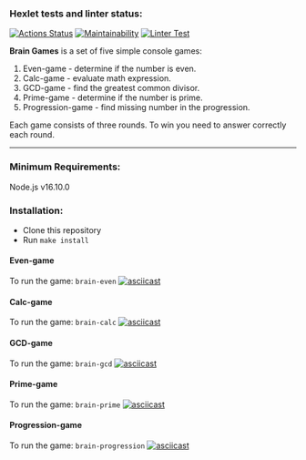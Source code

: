 ### Hexlet tests and linter status:
[![Actions Status](https://github.com/Ingwar2020/frontend-project-lvl1/workflows/hexlet-check/badge.svg)](https://github.com/Ingwar2020/frontend-project-lvl1/actions)
[![Maintainability](https://api.codeclimate.com/v1/badges/a99a88d28ad37a79dbf6/maintainability)](https://codeclimate.com/github/Ingwar2020/frontend-project-lvl1/maintainability)
[![Linter Test](https://github.com/Ingwar2020/frontend-project-lvl1/actions/workflows/tests.yml/badge.svg)](https://github.com/Ingwar2020/tests.yml/actions)  

**Brain Games** is a set of five simple console games:  
1. Even-game - determine if the number is even.
2. Calc-game - evaluate math expression.
3. GCD-game - find the greatest common divisor.
4. Prime-game - determine if the number is prime.
5. Progression-game - find missing number in the progression.  

Each game consists of three rounds. To win you need to answer correctly each round.

---
 ### Minimum Requirements:
 Node.js v16.10.0
 ### Installation:
 + Clone this repository
 + Run ```make install```
 #### Even-game
To run the game: ```brain-even```
[![asciicast](https://asciinema.org/a/147NQrsEDCLmET1jZdSm7sIvx.svg)](https://asciinema.org/a/147NQrsEDCLmET1jZdSm7sIvx)
 #### Calc-game
To run the game: ```brain-calc```
[![asciicast](https://asciinema.org/a/437484.svg)](https://asciinema.org/a/437484)
 #### GCD-game
To run the game: ```brain-gcd```
[![asciicast](https://asciinema.org/a/CuFraQGsAiP3iICat4SqjcpgL.svg)](https://asciinema.org/a/CuFraQGsAiP3iICat4SqjcpgL)
 #### Prime-game
To run the game: ```brain-prime```
[![asciicast](https://asciinema.org/a/G4JV1tAzqGE0WIsuKMFwAp5rG.svg)](https://asciinema.org/a/G4JV1tAzqGE0WIsuKMFwAp5rG)
 #### Progression-game
To run the game: ```brain-progression```
[![asciicast](https://asciinema.org/a/WYSHOAnCXG42lVyJiH2hfzalj.svg)](https://asciinema.org/a/WYSHOAnCXG42lVyJiH2hfzalj)